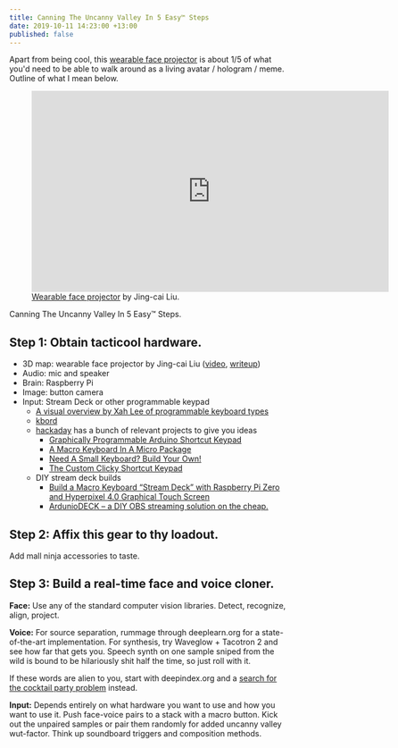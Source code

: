 ```yaml
---
title: Canning The Uncanny Valley In 5 Easy™ Steps
date: 2019-10-11 14:23:00 +13:00
published: false
---
```


Apart from being cool, this [wearable face projector][1] is about 1/5 of what you'd need to be able to walk around as a living avatar / hologram / meme. Outline of what I mean below.

<figure>
<iframe width="640" height="360" src="https://www.youtube.com/embed/_PoudPCevN0" frameborder="0" allow="accelerometer; autoplay; encrypted-media; gyroscope; picture-in-picture" allowfullscreen></iframe>
<figcaption><a href="https://www.youtube.com/watch?v=_PoudPCevN0">Wearable face projector</a> by Jing-cai Liu.
</figcaption>
</figure>

Canning The Uncanny Valley In 5 Easy™ Steps.

## Step 1: Obtain tacticool hardware.

- 3D map: wearable face projector by Jing-cai Liu ([video][1], [writeup][2])
- Audio: mic and speaker
- Brain: Raspberry Pi
- Image: button camera
- Input: Stream Deck or other programmable keypad
	- [A visual overview by Xah Lee of programmable keyboard types][3]
	- [kbord][4]
	- [hackaday][5] has a bunch of relevant projects to give you ideas
		- [Graphically Programmable Arduino Shortcut Keypad][5-1]
		- [A Macro Keyboard In A Micro Package][5-2]
		- [Need A Small Keyboard? Build Your Own!][5-3]
		- [The Custom Clicky Shortcut Keypad][5-4]
	- DIY stream deck builds
		- [Build a Macro Keyboard “Stream Deck” with Raspberry Pi Zero and Hyperpixel 4.0 Graphical Touch Screen][6-1]
		- [ArdunioDECK – a DIY OBS streaming solution on the cheap.][6-2]

## Step 2: Affix this gear to thy loadout.

Add mall ninja accessories to taste.

## Step 3: Build a real-time face and voice cloner.

**Face:** Use any of the standard computer vision libraries. Detect, recognize, align, project.

**Voice:** For source separation, rummage through deeplearn.org for a state-of-the-art implementation. For synthesis, try Waveglow + Tacotron 2 and see how far that gets you. Speech synth on one sample sniped from the wild is bound to be hilariously shit half the time, so just roll with it.

If these words are alien to you, start with deepindex.org and a [search for the cocktail party problem][7] instead.

**Input:** Depends entirely on what hardware you want to use and how you want to use it. Push face-voice pairs to a stack with a macro button. Kick out the unpaired samples or pair them randomly for added uncanny valley wut-factor. Think up soundboard triggers and composition methods.


[1]: https://youtube.com/watch?v=_PoudPCevN0
[2]: http://jingcailiu.com/?portfolio=wearable-face-projector
[3]: http://xahlee.info/kbd/programable_keypads.html
[4]: https://github.com/dekuNukem/kbord
[5]: https://hackaday.com
[5-1]: https://hackaday.io/project/20355-graphically-programmable-arduino-shortcut-keypad
[5-2]: https://hackaday.com/2019/08/09/a-macro-keyboard-in-a-micro-package
[5-3]: https://hackaday.com/2019/04/23/reaction-video-build-your-own-custom-fortnite-controller-for-a-raspberry-pi
[5-4]: https://hackaday.com/2017/03/17/the-custom-clicky-shortcut-keypad
[6-1]: https://makerhacks.com/graphical-pizero-stream-deck
[6-2]: https://www.s-config.com/arduniodeck
[7]: https://google.com/search?q=cocktail+party+problem